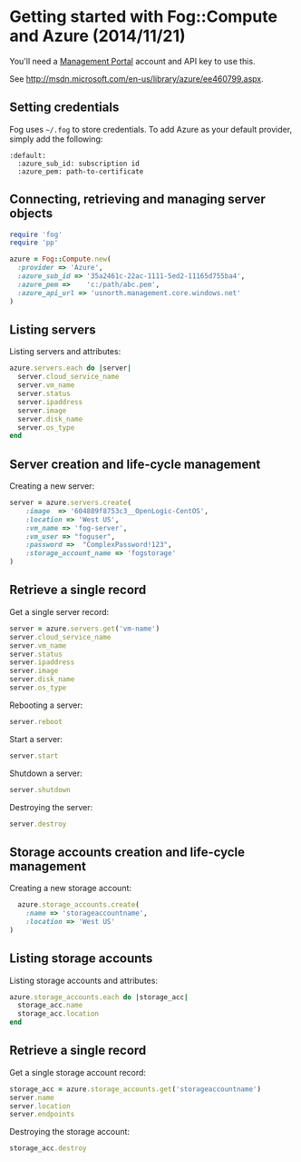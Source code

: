 # Getting started with Fog::Compute and Azure (2014/11/21)

You'll need a [ Management Portal](https://manage.windowsazure.com/) account and API key
to use this.

See http://msdn.microsoft.com/en-us/library/azure/ee460799.aspx.


## Setting credentials

Fog uses `~/.fog` to store credentials. To add Azure as your default provider, simply add the following:

    :default:
      :azure_sub_id: subscription id
      :azure_pem: path-to-certificate

## Connecting, retrieving and managing server objects

```ruby
require 'fog'
require 'pp'

azure = Fog::Compute.new(
  :provider => 'Azure',
  :azure_sub_id => '35a2461c-22ac-1111-5ed2-11165d755ba4',
  :azure_pem =>    'c:/path/abc.pem',
  :azure_api_url => 'usnorth.management.core.windows.net'
)
```

## Listing servers

Listing servers and attributes:

```ruby
azure.servers.each do |server|
  server.cloud_service_name
  server.vm_name
  server.status
  server.ipaddress
  server.image
  server.disk_name
  server.os_type
end
```

## Server creation and life-cycle management

Creating a new server:

```ruby
server = azure.servers.create(
    :image  => '604889f8753c3__OpenLogic-CentOS',
    :location => 'West US',
    :vm_name => 'fog-server',
    :vm_user => "foguser",
    :password =>  "ComplexPassword!123",
    :storage_account_name => 'fogstorage'
)
```


## Retrieve a single record

Get a single server record:

```ruby
server = azure.servers.get('vm-name')
server.cloud_service_name
server.vm_name
server.status
server.ipaddress
server.image
server.disk_name
server.os_type
```

Rebooting a server:

```ruby
server.reboot
```

Start a server:

```ruby
server.start
```

Shutdown a server:

```ruby
server.shutdown
```

Destroying the server:

```ruby
server.destroy
```

## Storage accounts creation and life-cycle management

Creating a new storage account:

```ruby
  azure.storage_accounts.create(
    :name => 'storageaccountname',
    :location => 'West US'
)
```

## Listing storage accounts

Listing storage accounts and attributes:

```ruby
azure.storage_accounts.each do |storage_acc|
  storage_acc.name
  storage_acc.location
end
```

## Retrieve a single record

Get a single storage account record:

```ruby
storage_acc = azure.storage_accounts.get('storageaccountname')
server.name
server.location
server.endpoints
```

Destroying the storage account:

```ruby
storage_acc.destroy
```
